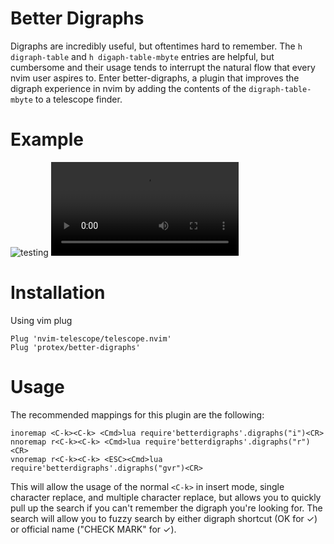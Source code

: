 # Better Digraphs
Digraphs are incredibly useful, but oftentimes hard to remember. The `h digraph-table` and `h digaph-table-mbyte` entries are helpful, but cumbersome and their usage tends to interrupt the natural flow that every nvim user aspires to. Enter better-digraphs, a plugin that improves the digraph experience in nvim by adding the contents of the `digraph-table-mbyte` to a telescope finder.

# Example
![testing](./media/tmpyg76jype-ascii.cast)
![testing](./media/example.mov)

# Installation
Using vim plug
```vim
Plug 'nvim-telescope/telescope.nvim'
Plug 'protex/better-digraphs'
```

# Usage
The recommended mappings for this plugin are the following:
```vim
inoremap <C-k><C-k> <Cmd>lua require'betterdigraphs'.digraphs("i")<CR>
nnoremap r<C-k><C-k> <Cmd>lua require'betterdigraphs'.digraphs("r")<CR>
vnoremap r<C-k><C-k> <ESC><Cmd>lua require'betterdigraphs'.digraphs("gvr")<CR>
```

This will allow the usage of the normal `<C-k>` in insert mode, single character replace, and multiple character replace, but allows you to quickly pull up the search if you can't remember the digraph you're looking for. The search will allow you to fuzzy search by either digraph shortcut (OK for ✓) or official name ("CHECK MARK" for ✓).
